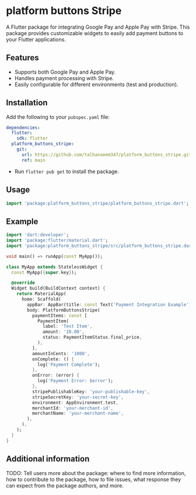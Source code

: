 # platform buttons Stripe

A Flutter package for integrating Google Pay and Apple Pay with Stripe. This package provides customizable widgets to easily add payment buttons to your Flutter applications.

## Features

- Supports both Google Pay and Apple Pay.
- Handles payment processing with Stripe.
- Easily configurable for different environments (test and production).

## Installation

Add the following to your `pubspec.yaml` file:

```yaml
dependencies:
  flutter:
    sdk: flutter
  platform_buttons_stripe:
    git:
      url: https://github.com/talhanaeem347/platform_buttons_stripe.git
      ref: main
```
- Run `flutter pub get` to install the package.


## Usage

```dart
import 'package:platform_buttons_stripe/platform_buttons_stripe.dart';
```

## Example

```dart
import 'dart:developer';
import 'package:flutter/material.dart';
import 'package:platform_buttons_stripe/src/platform_buttons_stripe.dart';

void main() => runApp(const MyApp());

class MyApp extends StatelessWidget {
  const MyApp({super.key});

  @override
  Widget build(BuildContext context) {
    return MaterialApp(
      home: Scaffold(
        appBar: AppBar(title: const Text('Payment Integration Example')),
        body: PlatformButtonsStripe(
          paymentItems: const [
            PaymentItem(
              label: 'Test Item',
              amount: '10.00',
              status: PaymentItemStatus.final_price,
            ),
          ],
          amountInCents: '1000',
          onComplete: () {
            log('Payment Complete');
          },
          onError: (error) {
            log('Payment Error: $error');
          },
          stripePublishableKey: 'your-publishable-key',
          stripeSecretKey: 'your-secret-key',
          environment: AppEnvironment.test,
          merchantId: 'your-merchant-id',
          merchantName: 'your-merchant-name',
        ),
      ),
    );
  }
}
```

## Additional information

TODO: Tell users more about the package: where to find more information, how to
contribute to the package, how to file issues, what response they can expect
from the package authors, and more.
